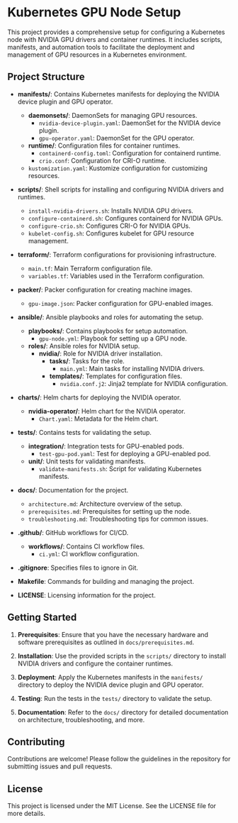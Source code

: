 # Kubernetes GPU Node Setup

This project provides a comprehensive setup for configuring a Kubernetes node with NVIDIA GPU drivers and container runtimes. It includes scripts, manifests, and automation tools to facilitate the deployment and management of GPU resources in a Kubernetes environment.

## Project Structure

- **manifests/**: Contains Kubernetes manifests for deploying the NVIDIA device plugin and GPU operator.
  - **daemonsets/**: DaemonSets for managing GPU resources.
    - `nvidia-device-plugin.yaml`: DaemonSet for the NVIDIA device plugin.
    - `gpu-operator.yaml`: DaemonSet for the GPU operator.
  - **runtime/**: Configuration files for container runtimes.
    - `containerd-config.toml`: Configuration for containerd runtime.
    - `crio.conf`: Configuration for CRI-O runtime.
  - `kustomization.yaml`: Kustomize configuration for customizing resources.

- **scripts/**: Shell scripts for installing and configuring NVIDIA drivers and runtimes.
  - `install-nvidia-drivers.sh`: Installs NVIDIA GPU drivers.
  - `configure-containerd.sh`: Configures containerd for NVIDIA GPUs.
  - `configure-crio.sh`: Configures CRI-O for NVIDIA GPUs.
  - `kubelet-config.sh`: Configures kubelet for GPU resource management.

- **terraform/**: Terraform configurations for provisioning infrastructure.
  - `main.tf`: Main Terraform configuration file.
  - `variables.tf`: Variables used in the Terraform configuration.

- **packer/**: Packer configuration for creating machine images.
  - `gpu-image.json`: Packer configuration for GPU-enabled images.

- **ansible/**: Ansible playbooks and roles for automating the setup.
  - **playbooks/**: Contains playbooks for setup automation.
    - `gpu-node.yml`: Playbook for setting up a GPU node.
  - **roles/**: Ansible roles for NVIDIA setup.
    - **nvidia/**: Role for NVIDIA driver installation.
      - **tasks/**: Tasks for the role.
        - `main.yml`: Main tasks for installing NVIDIA drivers.
      - **templates/**: Templates for configuration files.
        - `nvidia.conf.j2`: Jinja2 template for NVIDIA configuration.

- **charts/**: Helm charts for deploying the NVIDIA operator.
  - **nvidia-operator/**: Helm chart for the NVIDIA operator.
    - `Chart.yaml`: Metadata for the Helm chart.

- **tests/**: Contains tests for validating the setup.
  - **integration/**: Integration tests for GPU-enabled pods.
    - `test-gpu-pod.yaml`: Test for deploying a GPU-enabled pod.
  - **unit/**: Unit tests for validating manifests.
    - `validate-manifests.sh`: Script for validating Kubernetes manifests.

- **docs/**: Documentation for the project.
  - `architecture.md`: Architecture overview of the setup.
  - `prerequisites.md`: Prerequisites for setting up the node.
  - `troubleshooting.md`: Troubleshooting tips for common issues.

- **.github/**: GitHub workflows for CI/CD.
  - **workflows/**: Contains CI workflow files.
    - `ci.yml`: CI workflow configuration.

- **.gitignore**: Specifies files to ignore in Git.

- **Makefile**: Commands for building and managing the project.

- **LICENSE**: Licensing information for the project.

## Getting Started

1. **Prerequisites**: Ensure that you have the necessary hardware and software prerequisites as outlined in `docs/prerequisites.md`.

2. **Installation**: Use the provided scripts in the `scripts/` directory to install NVIDIA drivers and configure the container runtimes.

3. **Deployment**: Apply the Kubernetes manifests in the `manifests/` directory to deploy the NVIDIA device plugin and GPU operator.

4. **Testing**: Run the tests in the `tests/` directory to validate the setup.

5. **Documentation**: Refer to the `docs/` directory for detailed documentation on architecture, troubleshooting, and more.

## Contributing

Contributions are welcome! Please follow the guidelines in the repository for submitting issues and pull requests.

## License

This project is licensed under the MIT License. See the LICENSE file for more details.
